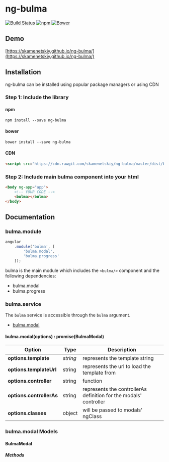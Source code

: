 # ng-bulma
[![Build Status](https://travis-ci.org/skamenetskiy/ng-bulma.svg?branch=master)](https://travis-ci.org/skamenetskiy/ng-bulma)
[![npm](https://img.shields.io/npm/v/ng-bulma.svg)](https://www.npmjs.com/package/ng-bulma)
[![Bower](https://img.shields.io/bower/v/ng-bulma.svg)](https://img.shields.io/bower/v/ng-bulma.svg)

## Demo
[https://skamenetskiy.github.io/ng-bulma/](https://skamenetskiy.github.io/ng-bulma/)

## Installation
ng-bulma can be installed using popular package managers or using CDN

### Step 1: Include the library

#### npm
```
npm install --save ng-bulma
```

#### bower
```
bower install --save ng-bulma
```

#### CDN
```html
<script src="https://cdn.rawgit.com/skamenetskiy/ng-bulma/master/dist/bulma.min.js"></script>
```

### Step 2: Include main bulma component into your html
```html
<body ng-app="app">
    <!-- YOUR CODE -->
    <bulma></bulma>
</body>
```

## Documentation
### bulma.module
```javascript
angular
    .module('bulma', [
        'bulma.modal',
        'bulma.progress'
    ]);
```

bulma is the main module which includes the ```<bulma/>``` component and the following dependencies:
- bulma.modal
- bulma.progress

### bulma.service
The ```bulma``` service is accessible through the `bulma` argument.
 - [bulma.modal](#bulmamodaloptions--promisebulmamodal)

#### bulma.modal(options) : promise(BulmaModal)

Option | Type | Description
------ | ---- | -----------
**options.template** | _string_ | represents the template string
**options.templateUrl** | string | represents the url to load the template from
**options.controller** | string|function|[string,function] | represents the modal controller
**options.controllerAs** | string | represents the controllerAs definition for the modals' controller
**options.classes** | object | will be passed to modals' ngClass
### bulma.modal Models

#### BulmaModal
##### Methods


